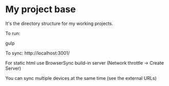 # My project base

It's the directory structure for my working projects.

To run:

gulp

To sync:
http://localhost:3001/

For static html use BrowserSync build-in server (Network throttle -> Create Server)

You can sync multiple devices at the same time (see the external URLs)
